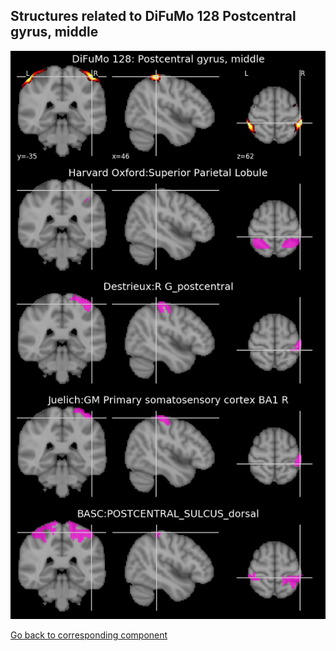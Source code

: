 


## Structures related to DiFuMo 128 Postcentral gyrus, middle

![125](125.jpg "Structures related to DiFuMo 128 Postcentral gyrus, middle")

[Go back to corresponding component](https://parietal-inria.github.io/DiFuMo/128/html/125.html)